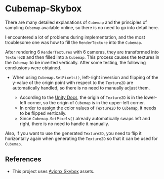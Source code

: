 # Cubemap-Skybox

There are many detailed explanations of `Cubemap` and the principles of sampling `Cubemap` available online, so there is no need to go into detail here.

I encountered a lot of problems during implementation, and the most troublesome one was how to fill the `RenderTexture` into the `Cubemap`.

After rendering 6 `RenderTextures` with 6 cameras, they are transformed into `Texture2D` and then filled into a `Cubemap`. This process causes the textures in the `Cubemap` to be inverted vertically. After some testing, the following conclusions were obtained.

- When using `Cubemap.SetPixels()`, left-right inversion and flipping of the y-value of the origin point with respect to the `Texture2D` are automatically handled, so there is no need to manually adjust them.
    
    - According to the [Unity Docs](https://docs.unity3d.com/ScriptReference/Texture2D.ReadPixels.html), the origin of `Texture2D` is in the lower-left corner, so the origin of `Cubemap` is in the upper-left corner.
    - In order to assign the color values of `Texture2D` to `Cubemap`, it needs to be flipped vertically.
    - Since `Cubemap.SetPixels()` already automatically swaps left and right, there is no need to handle it manually.

Also, if you want to use the generated `Texture2D`, you need to flip it horizontally again when generating the `Texture2D` so that it can be used for `Cubemap`.


## References

- This project uses [Avionx Skybox](https://assetstore.unity.com/packages/2d/textures-materials/sky/skybox-series-free-103633) assets.